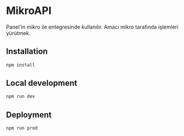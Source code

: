 # MikroAPI
Panel'in mikro ile entegresinde kullanılır. Amacı mikro tarafında işlemleri yürütmek.

## Installation
```bash
npm install
```

## Local development
```bash
npm run dev
```

## Deployment
```bash
npm run prod
```